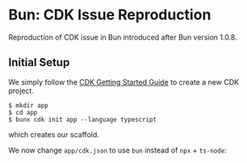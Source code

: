 # Bun: CDK Issue Reproduction
Reproduction of CDK issue in Bun introduced after Bun version 1.0.8.

## Initial Setup

We simply follow the [CDK Getting Started Guide](https://docs.aws.amazon.com/cdk/latest/guide/getting_started.html) to create a new CDK project.

```
$ mkdir app
$ cd app
$ bunx cdk init app --language typescript
```

which creates our scaffold.

We now change `app/cdk.json` to use `bun` instead of `npx` + `ts-node`:
